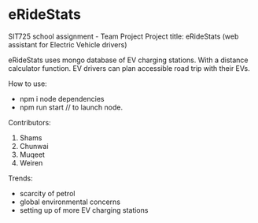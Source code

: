 # eRideStats
SIT725 school assignment - Team Project
Project title: eRideStats (web assistant for Electric Vehicle drivers)

eRideStats uses mongo database of EV charging stations. With a distance calculator function. EV drivers can plan accessible road trip with their EVs.

How to use:
- npm i node dependencies
- npm run start // to launch node.
  
Contributors:
1. Shams
2. Chunwai
3. Muqeet
4. Weiren

Trends: 
- scarcity of petrol
- global environmental concerns
- setting up of more EV charging stations
